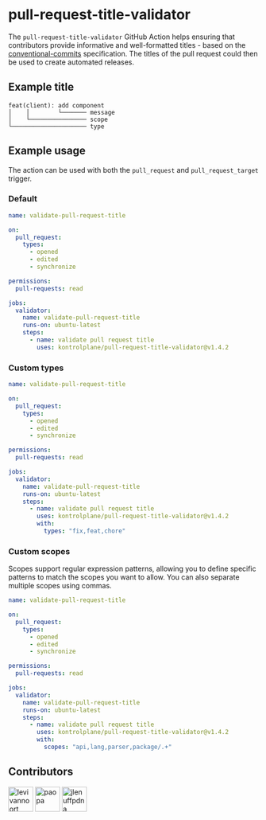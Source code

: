 # pull-request-title-validator

The `pull-request-title-validator` GitHub Action helps ensuring that contributors provide informative and well-formatted titles - based on the [conventional-commits] specification. The titles of the pull request could then be used to create automated releases.

[conventional-commits]: https://www.conventionalcommits.org/en/v1.0.0/

## Example title

```
feat(client): add component
│    │        └─────── message
│    └──────────────── scope
└───────────────────── type
```

## Example usage

The action can be used with both the `pull_request` and `pull_request_target` trigger.

### Default

```yaml
name: validate-pull-request-title

on:
  pull_request:
    types:
      - opened
      - edited
      - synchronize

permissions:
  pull-requests: read

jobs:
  validator:
    name: validate-pull-request-title
    runs-on: ubuntu-latest
    steps:
      - name: validate pull request title
        uses: kontrolplane/pull-request-title-validator@v1.4.2
```

### Custom types

```yaml
name: validate-pull-request-title

on:
  pull_request:
    types:
      - opened
      - edited
      - synchronize

permissions:
  pull-requests: read

jobs:
  validator:
    name: validate-pull-request-title
    runs-on: ubuntu-latest
    steps:
      - name: validate pull request title
        uses: kontrolplane/pull-request-title-validator@v1.4.2
        with:
          types: "fix,feat,chore"
```

### Custom scopes

Scopes support regular expression patterns, allowing you to define specific patterns to match the scopes you want to allow. You can also separate multiple scopes using commas.

```yaml
name: validate-pull-request-title

on:
  pull_request:
    types:
      - opened
      - edited
      - synchronize

permissions:
  pull-requests: read

jobs:
  validator:
    name: validate-pull-request-title
    runs-on: ubuntu-latest
    steps:
      - name: validate pull request title
        uses: kontrolplane/pull-request-title-validator@v1.4.2
        with:
          scopes: "api,lang,parser,package/.+"
```

## Contributors

[//]: kontrolplane/generate-contributors-list

<a href="https://github.com/levivannoort"><img src="https://avatars.githubusercontent.com/u/73097785?v=4" title="levivannoort" width="50" height="50"></a>
<a href="https://github.com/paopa"><img src="https://avatars.githubusercontent.com/u/52045032?v=4" title="paopa" width="50" height="50"></a>
<a href="https://github.com/jlenuffpdna"><img src="https://avatars.githubusercontent.com/u/196163324?v=4" title="jlenuffpdna" width="50" height="50"></a>


[//]: kontrolplane/generate-contributors-list
